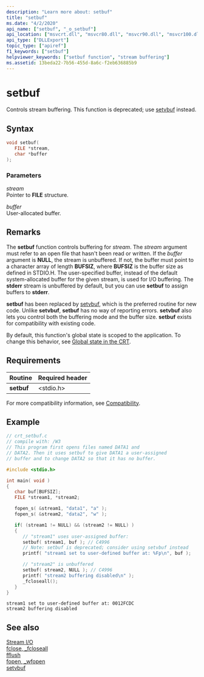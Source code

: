 ```yaml
---
description: "Learn more about: setbuf"
title: "setbuf"
ms.date: "4/2/2020"
api_name: ["setbuf", "_o_setbuf"]
api_location: ["msvcrt.dll", "msvcr80.dll", "msvcr90.dll", "msvcr100.dll", "msvcr100_clr0400.dll", "msvcr110.dll", "msvcr110_clr0400.dll", "msvcr120.dll", "msvcr120_clr0400.dll", "ucrtbase.dll", "api-ms-win-crt-stdio-l1-1-0.dll", "api-ms-win-crt-private-l1-1-0.dll"]
api_type: ["DLLExport"]
topic_type: ["apiref"]
f1_keywords: ["setbuf"]
helpviewer_keywords: ["setbuf function", "stream buffering"]
ms.assetid: 13beda22-7b56-455d-8a6c-f2eb636885b9
---
```

# setbuf

Controls stream buffering. This function is deprecated; use [setvbuf](setvbuf.md) instead.

## Syntax

```C
void setbuf(
   FILE *stream,
   char *buffer
);
```

### Parameters

*stream*<br/>
Pointer to **FILE** structure.

*buffer*<br/>
User-allocated buffer.

## Remarks

The **setbuf** function controls buffering for *stream*. The *stream* argument must refer to an open file that hasn't been read or written. If the *buffer* argument is **NULL**, the stream is unbuffered. If not, the buffer must point to a character array of length **BUFSIZ**, where **BUFSIZ** is the buffer size as defined in STDIO.H. The user-specified buffer, instead of the default system-allocated buffer for the given stream, is used for I/O buffering. The **stderr** stream is unbuffered by default, but you can use **setbuf** to assign buffers to **stderr**.

**setbuf** has been replaced by [setvbuf](setvbuf.md), which is the preferred routine for new code. Unlike **setvbuf**, **setbuf** has no way of reporting errors. **setvbuf** also lets you control both the buffering mode and the buffer size. **setbuf** exists for compatibility with existing code.

By default, this function's global state is scoped to the application. To change this behavior, see [Global state in the CRT](../global-state.md).

## Requirements

|Routine|Required header|
|-------------|---------------------|
|**setbuf**|\<stdio.h>|

For more compatibility information, see [Compatibility](../compatibility.md).

## Example

```C
// crt_setbuf.c
// compile with: /W3
// This program first opens files named DATA1 and
// DATA2. Then it uses setbuf to give DATA1 a user-assigned
// buffer and to change DATA2 so that it has no buffer.

#include <stdio.h>

int main( void )
{
   char buf[BUFSIZ];
   FILE *stream1, *stream2;

   fopen_s( &stream1, "data1", "a" );
   fopen_s( &stream2, "data2", "w" );

   if( (stream1 != NULL) && (stream2 != NULL) )
   {
      // "stream1" uses user-assigned buffer:
      setbuf( stream1, buf ); // C4996
      // Note: setbuf is deprecated; consider using setvbuf instead
      printf( "stream1 set to user-defined buffer at: %Fp\n", buf );

      // "stream2" is unbuffered
      setbuf( stream2, NULL ); // C4996
      printf( "stream2 buffering disabled\n" );
      _fcloseall();
   }
}
```

```Output
stream1 set to user-defined buffer at: 0012FCDC
stream2 buffering disabled
```

## See also

[Stream I/O](../stream-i-o.md)\
[fclose, _fcloseall](fclose-fcloseall.md)\
[fflush](fflush.md)\
[fopen, _wfopen](fopen-wfopen.md)\
[setvbuf](setvbuf.md)
